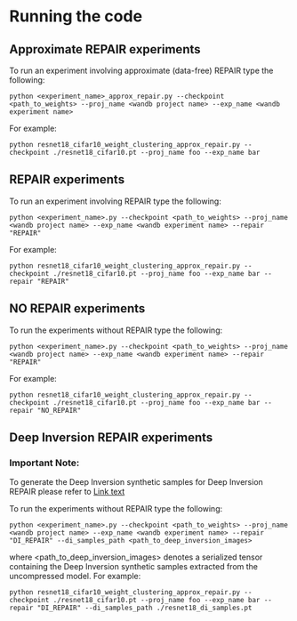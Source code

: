 # Running the code
## Approximate REPAIR experiments
To run an experiment involving approximate (data-free) REPAIR type the following:
```
python <experiment_name>_approx_repair.py --checkpoint <path_to_weights> --proj_name <wandb project name> --exp_name <wandb experiment name>
```
For example:
```
python resnet18_cifar10_weight_clustering_approx_repair.py --checkpoint ./resnet18_cifar10.pt --proj_name foo --exp_name bar
```
## REPAIR experiments 
To run an experiment involving REPAIR type the following:
```
python <experiment_name>.py --checkpoint <path_to_weights> --proj_name <wandb project name> --exp_name <wandb experiment name> --repair "REPAIR"
```
For example:
```
python resnet18_cifar10_weight_clustering_approx_repair.py --checkpoint ./resnet18_cifar10.pt --proj_name foo --exp_name bar --repair "REPAIR"
```
## NO REPAIR experiments 
To run the experiments without REPAIR type the following:
```
python <experiment_name>.py --checkpoint <path_to_weights> --proj_name <wandb project name> --exp_name <wandb experiment name> --repair "REPAIR"
```
For example:
```
python resnet18_cifar10_weight_clustering_approx_repair.py --checkpoint ./resnet18_cifar10.pt --proj_name foo --exp_name bar --repair "NO_REPAIR"
```
## Deep Inversion REPAIR experiments 
### **Important Note:**
To generate the Deep Inversion synthetic samples for Deep Inversion REPAIR please refer to [Link text](https://github.com/NVlabs/DeepInversion)

To run the experiments without REPAIR type the following:
```
python <experiment_name>.py --checkpoint <path_to_weights> --proj_name <wandb project name> --exp_name <wandb experiment name> --repair "DI_REPAIR" --di_samples_path <path_to_deep_inversion_images>
```
where <path_to_deep_inversion_images> denotes a serialized tensor containing the Deep Inversion synthetic samples extracted from the uncompressed model. For example:
```
python resnet18_cifar10_weight_clustering_approx_repair.py --checkpoint ./resnet18_cifar10.pt --proj_name foo --exp_name bar --repair "DI_REPAIR" --di_samples_path ./resnet18_di_samples.pt
```

